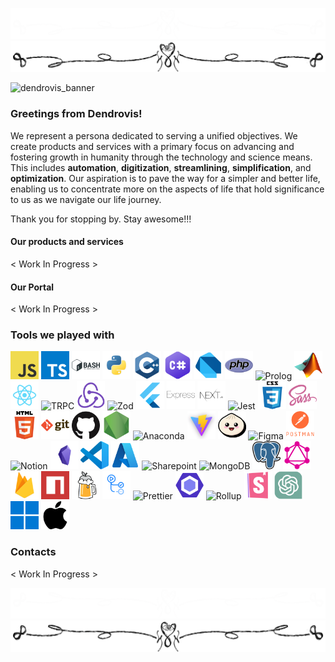 ![dendrovis_divider_header_dark_mode](./README.assets/dendrovis_divider_header_dark_mode.png#gh-dark-mode-only)
![dendrovis_divider_header_light_mode](./README.assets/dendrovis_divider_header_light_mode.png#gh-light-mode-only)

![dendrovis_banner](./README.assets/dendrovis_banner.gif)

### Greetings from Dendrovis!

We represent a persona dedicated to serving a unified objectives. We create products and services with a primary focus on advancing and fostering growth in humanity through the technology and science means. This includes **automation**, **digitization**, **streamlining**, **simplification**, and **optimization**. Our aspiration is to pave the way for a simpler and better life, enabling us to concentrate more on the aspects of life that hold significance to us as we navigate our life journey.

Thank you for stopping by. Stay awesome!!!

#### Our products and services

< Work In Progress >

#### Our Portal

< Work In Progress >

### Tools we played with

<span>
<img id="programming-language-1" src="https://raw.githubusercontent.com/github/explore/80688e429a7d4ef2fca1e82350fe8e3517d3494d/topics/javascript/javascript.png" alt="JavaScript" width="45" height="45"/>
<img id="programming-language-2" src="https://raw.githubusercontent.com/github/explore/80688e429a7d4ef2fca1e82350fe8e3517d3494d/topics/typescript/typescript.png" alt="TypeScript" width="45" height="45"/>
<img id="programming-language-3" src="https://raw.githubusercontent.com/github/explore/80688e429a7d4ef2fca1e82350fe8e3517d3494d/topics/bash/bash.png" alt="Bash" width="45" height="45"/>
<img id="programming-language-4" src="https://raw.githubusercontent.com/github/explore/80688e429a7d4ef2fca1e82350fe8e3517d3494d/topics/python/python.png" alt="Python" width="45" height="45"/>
<img id="programming-language-5" src="https://raw.githubusercontent.com/github/explore/180320cffc25f4ed1bbdfd33d4db3a66eeeeb358/topics/cpp/cpp.png" alt="C-PlusPlus" width="45" height="45"/>
<img id="programming-language-6" src="https://raw.githubusercontent.com/github/explore/31ea1181d4a76262931a39ca68e0203774a69b60/topics/csharp/csharp.png" alt="C-Sharp" width="45" height="45"/>
<img id="programming-language-7" src="https://raw.githubusercontent.com/github/explore/80688e429a7d4ef2fca1e82350fe8e3517d3494d/topics/dart/dart.png" alt="Dart" width="45" height="45"/>
<img id="programming-language-8" src="https://raw.githubusercontent.com/github/explore/ccc16358ac4530c6a69b1b80c7223cd2744dea83/topics/php/php.png" alt="PHP" width="45" height="45"/>
<img id="programming-language-9" src="https://avatars.githubusercontent.com/u/6884283" alt="Prolog" width="45" height="45"/>
<img id="programming-language-10" src="https://raw.githubusercontent.com/github/explore/fb1413905cbb7f6639f234c4e2c933e69f484a4f/topics/matlab/matlab.png" alt="MATLAB" width="45" height="45"/>
<img id="library-1" src="https://raw.githubusercontent.com/github/explore/80688e429a7d4ef2fca1e82350fe8e3517d3494d/topics/react/react.png" alt="React" width="45" height="45"/>
<img id="library-2" src="https://avatars.githubusercontent.com/u/78011399" alt="TRPC" width="45" height="45"/>
<img id="library-3" src="https://raw.githubusercontent.com/github/explore/80688e429a7d4ef2fca1e82350fe8e3517d3494d/topics/redux/redux.png" alt="Redux" width="45" height="45"/>
<img id="library-4" src="https://zod.dev/logo.svg" alt="Zod" width="45" height="45"/>
<img id="framework-1" src="https://raw.githubusercontent.com/github/explore/cebd63002168a05a6a642f309227eefeccd92950/topics/flutter/flutter.png" alt="Flutter" width="45" height="45"/>
<img id="framework-2" src="https://raw.githubusercontent.com/github/explore/80688e429a7d4ef2fca1e82350fe8e3517d3494d/topics/express/express.png" alt="Express" width="45" height="45"/>
<img id="framework-3" src="https://raw.githubusercontent.com/github/explore/28b02bbc9ad9f7a503c43775aebeb515dc2da5fc/topics/nextjs/nextjs.png" alt="NextJS" width="45" height="45"/>
<img id="framework-4" src="https://avatars.githubusercontent.com/u/103283236" alt="Jest" width="45" height="45"/>
<img id="stylesheet-language-1" src="https://raw.githubusercontent.com/github/explore/80688e429a7d4ef2fca1e82350fe8e3517d3494d/topics/css/css.png" alt="CSS" width="45" height="45"/>
<img id="stylesheet-language-2" src="https://raw.githubusercontent.com/github/explore/80688e429a7d4ef2fca1e82350fe8e3517d3494d/topics/sass/sass.png" alt="SASS" width="45" height="45"/>
<img id="markup-language-1" src="https://raw.githubusercontent.com/github/explore/80688e429a7d4ef2fca1e82350fe8e3517d3494d/topics/html/html.png" alt="HTML" width="45" height="45"/>
<img id="version-control-1" src="https://raw.githubusercontent.com/github/explore/80688e429a7d4ef2fca1e82350fe8e3517d3494d/topics/git/git.png" alt="Git" width="45" height="45"/>
<img id="version-control-2" src="https://raw.githubusercontent.com/github/explore/78df643247d429f6cc873026c0622819ad797942/topics/github/github.png" alt="GitHub" width="45" height="45"/>
<img id="runtime-environment-1" src="https://raw.githubusercontent.com/github/explore/80688e429a7d4ef2fca1e82350fe8e3517d3494d/topics/nodejs/nodejs.png" alt="NodeJS" width="45" height="45"/>
<img id="runtime-environment-2" src="https://avatars.githubusercontent.com/u/497012" alt="Anaconda" width="45" height="45"/>
<img id="runtime-environment-3" src="https://raw.githubusercontent.com/github/explore/a1bae1b15fa9fc4d5de64f3360b1d01b35db82d5/topics/vite/vite.png" alt="Vite" width="45" height="45"/>
<img id="runtime-environment-4" src="https://raw.githubusercontent.com/github/explore/b1184684a8f1e07c7075044f13d5500c0bc3ec04/topics/bun/bun.png" alt="Bun" width="45" height="45"/>
<img id="design-editor-1" src="https://avatars.githubusercontent.com/u/5155369" alt="Figma" width="45" height="45"/>
<img id="api-platform-1" src="https://raw.githubusercontent.com/github/explore/08fb5e541701424029515300b5b1e66aa2fbd68a/topics/postman/postman.png" alt="Postman" width="45" height="45"/>
<img id="documentation-1" src="https://avatars.githubusercontent.com/u/4792552" alt="Notion" width="45" height="45"/>
<img id="documentation-2" src="https://raw.githubusercontent.com/github/explore/69803791d4c648dc3ebf8f12a1448d5a1fec0036/topics/obsidian-md/obsidian-md.png" alt="Obsidian" width="45" height="45"/>
<img id="integrated-development-environment-1" src="https://raw.githubusercontent.com/github/explore/bbd48b997e8d0bef63f676eca4da5e1f76487b56/topics/visual-studio-code/visual-studio-code.png" alt="VSCode" width="45" height="45"/>
<img id="cloud-platform-1" src="https://raw.githubusercontent.com/github/explore/eaef8552d8b082ffafe2bfc8a5023d47da904aac/topics/azure/azure.png" alt="Azure" width="45" height="45"/>
<img id="content-management-system-1" src="https://avatars.githubusercontent.com/u/19156602" alt="Sharepoint" width="45" height="45"/>
<img id="NoSQL-database-1" src="https://avatars.githubusercontent.com/u/45120" alt="MongoDB" width="45" height="45"/>
<img id="SQL-database-1" src="https://raw.githubusercontent.com/github/explore/80688e429a7d4ef2fca1e82350fe8e3517d3494d/topics/postgresql/postgresql.png" alt="Postgres" width="45" height="45"/>
<img id="query-language-1" src="https://raw.githubusercontent.com/github/explore/e65ef46ef3e7bc457c93622f6a89fe8d3fd131d5/topics/graphql/graphql.png" alt="GraphQL" width="45" height="45"/>
<img id="BaaS-platform-1" src="https://raw.githubusercontent.com/github/explore/80688e429a7d4ef2fca1e82350fe8e3517d3494d/topics/firebase/firebase.png" alt="Firebase" width="45" height="45"/>
<img id="package-manager-1" src="https://raw.githubusercontent.com/github/explore/80688e429a7d4ef2fca1e82350fe8e3517d3494d/topics/npm/npm.png" alt="NPM" width="45" height="45"/>
<img id="package-manager-2" src="https://raw.githubusercontent.com/github/explore/80688e429a7d4ef2fca1e82350fe8e3517d3494d/topics/homebrew/homebrew.png" alt="HomeBrew" width="45" height="45"/>
<img id="cicd" src="https://raw.githubusercontent.com/github/explore/2c7e603b797535e5ad8b4beb575ab3b7354666e1/topics/actions/actions.png" alt="Github Actions" width="45" height="45"/>
<img id="code-formatter-1" src="https://avatars.githubusercontent.com/u/25822731" alt="Prettier" width="45" height="45"/>
<img id="code-analysis-1" src="https://raw.githubusercontent.com/github/explore/80688e429a7d4ef2fca1e82350fe8e3517d3494d/topics/eslint/eslint.png" alt="ESLint" width="45" height="45"/>
<img id="module-bundler" src="https://avatars.githubusercontent.com/u/12554859" alt="Rollup" width="45" height="45"/>
<img id="development-environment-tool-1" src="https://raw.githubusercontent.com/github/explore/80688e429a7d4ef2fca1e82350fe8e3517d3494d/topics/storybook/storybook.png" alt="StoryBook" width="45" height="45"/>
<img id="chatbot-1" src="https://raw.githubusercontent.com/github/explore/ea47449629d663f4ca24763890b9b8b395069d3b/topics/chatgpt-api/chatgpt-api.png" alt="ChatGPT" width="45" height="45"/>
<img id="operating-system-1" src="https://raw.githubusercontent.com/github/explore/379d49236d826364be968345e0a085d044108cff/topics/windows/windows.png" alt="WinOS" width="45" height="45"/>
<img id="operating-system-2" src="https://raw.githubusercontent.com/github/explore/5aa5d7e7250d5a637f32abf934b135411c265db8/topics/apple/apple.png" alt="iOS" width="45" height="45"/>
</span>

### Contacts

< Work In Progress >

![dendrovis_divider_footer_dark_mode](./README.assets/dendrovis_divider_footer_dark_mode.png#gh-dark-mode-only)
![dendrovis_divider_footer_light_mode](./README.assets/dendrovis_divider_footer_light_mode.png#gh-light-mode-only)
